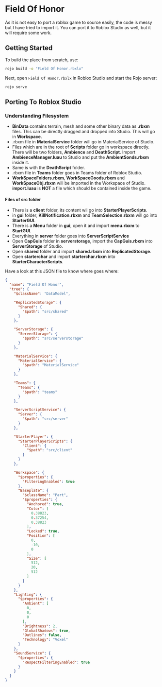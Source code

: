 # Field Of Honor

As it is not easy to port a roblox game to source easily, the code is messy but I have tried to import it. You can port it to Roblox Studio as well, but it will require some work.

## Getting Started

To build the place from scratch, use:

```bash
rojo build -o "Field Of Honor.rbxlx"
```

Next, open `Field Of Honor.rbxlx` in Roblox Studio and start the Rojo server:

```bash
rojo serve
```

## Porting To Roblox Studio

### Understanding Filesystem

- **BinData** contains terrain, mesh and some other binary data as **.rbxm** files. This can be directly dragged and dropped into Studio. This will go in **Workspace**.
- .rbxm file in **MaterialService** folder will go in MaterialService of Studio.
- Files which are in the root of **Scripts** folder go in workspace directly. There will be two folders, **Ambience** and **DeathScript**. Import **AmbienceManager.luau** to Studio and put the **AmbientSonds.rbxm** inside it.
- Same is with the **DeathScript** folder.
- .rbxm file in **Teams** folder goes in Teams folder of Roblox Studio.
- **WorkSpaceFolders.rbxm**, **WorkSpaceGoods.rbxm** and **WorkSpaceObj.rbxm** will be imported in the Workspace of Studio. **import.luau** is **NOT** a file which should be contained inside the game.

#### Files of **src** folder

- There is a **client** folder, its content wil go into **StarterPlayerScripts**.
- in **gui** folder, **KillNotification.rbxm** and **TeamSelection.rbxm** will go into **StarterGUI**.
- There is a **Menu** folder in **gui**, open it and import **menu.rbxm** to **StartGUI**.
- Everything in **server** folder goes into **ServerScriptService**
- Open **CapGuis** folder in **serverstorage**, import the **CapGuis.rbxm** into **ServerStorage** of Studio.
- Open **shared** folder and import **shared.rbxm** into **ReplicatedStorage**.
- Open **starterchar** and import **starterchar.rbxm** into **StarterCharacterScripts**.

Have a look at this JSON file to know where goes where:

```json
{
  "name": "Field Of Honor",
  "tree": {
    "$className": "DataModel",

    "ReplicatedStorage": {
      "Shared": {
        "$path": "src/shared"
      }
    },

    "ServerStorage": {
      "ServerStorage": {
        "$path": "src/serverstorage"
      }
    },

    "MaterialService": {
      "MaterialService": {
        "$path": "MaterialService"
      }
    },

    "Teams": {
      "Teams": {
        "$path": "teams"
      }
    },

    "ServerScriptService": {
      "Server": {
        "$path": "src/server"
      }
    },

    "StarterPlayer": {
      "StarterPlayerScripts": {
        "Client": {
          "$path": "src/client"
        }
      }
    },

    "Workspace": {
      "$properties": {
        "FilteringEnabled": true
      },
      "Baseplate": {
        "$className": "Part",
        "$properties": {
          "Anchored": true,
          "Color": [
            0.38823,
            0.37254,
            0.38823
          ],
          "Locked": true,
          "Position": [
            0,
            -10,
            0
          ],
          "Size": [
            512,
            20,
            512
          ]
        }
      }
    },
    "Lighting": {
      "$properties": {
        "Ambient": [
          0,
          0,
          0
        ],
        "Brightness": 2,
        "GlobalShadows": true,
        "Outlines": false,
        "Technology": "Voxel"
      }
    },
    "SoundService": {
      "$properties": {
        "RespectFilteringEnabled": true
      }
    }
  }
}
```



